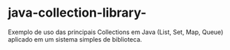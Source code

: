 # java-collection-library-
Exemplo de uso das principais Collections em Java (List, Set, Map, Queue) aplicado em um sistema simples de biblioteca.
